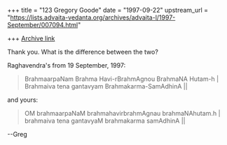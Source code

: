 +++
title = "123 Gregory Goode"
date = "1997-09-22"
upstream_url = "https://lists.advaita-vedanta.org/archives/advaita-l/1997-September/007094.html"

+++
[Archive link](https://lists.advaita-vedanta.org/archives/advaita-l/1997-September/007094.html)

Thank you.  What is the difference between the two?

Raghavendra's from 19 September, 1997:

>  BrahmaarpaNam Brahma Havi-rBrahmAgnou BrahmaNA Hutam-h  |
>  Brahmaiva tena gantavyam Brahmakarma-SamAdhinA ||


and yours:

>OM brahmaarpaNaM brahmahavirbrahmAgnau brahmaNAhutam.h |
>brahmaiva tena gantavyaM brahmakarma samAdhinA ||

--Greg

